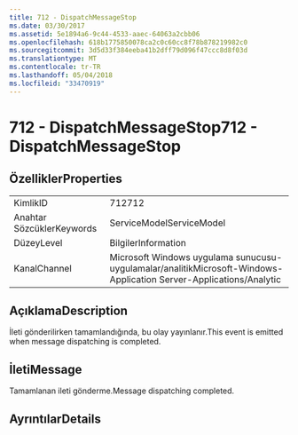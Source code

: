 ```yaml
---
title: 712 - DispatchMessageStop
ms.date: 03/30/2017
ms.assetid: 5e1894a6-9c44-4533-aaec-64063a2cbb06
ms.openlocfilehash: 618b1775850078ca2c0c60cc8f78b878219982c0
ms.sourcegitcommit: 3d5d33f384eeba41b2dff79d096f47ccc8d8f03d
ms.translationtype: MT
ms.contentlocale: tr-TR
ms.lasthandoff: 05/04/2018
ms.locfileid: "33470919"
---
```

# <a name="712---dispatchmessagestop"></a><span data-ttu-id="2f388-102">712 - DispatchMessageStop</span><span class="sxs-lookup"><span data-stu-id="2f388-102">712 - DispatchMessageStop</span></span>
## <a name="properties"></a><span data-ttu-id="2f388-103">Özellikler</span><span class="sxs-lookup"><span data-stu-id="2f388-103">Properties</span></span>  
  
|||  
|-|-|  
|<span data-ttu-id="2f388-104">Kimlik</span><span class="sxs-lookup"><span data-stu-id="2f388-104">ID</span></span>|<span data-ttu-id="2f388-105">712</span><span class="sxs-lookup"><span data-stu-id="2f388-105">712</span></span>|  
|<span data-ttu-id="2f388-106">Anahtar Sözcükler</span><span class="sxs-lookup"><span data-stu-id="2f388-106">Keywords</span></span>|<span data-ttu-id="2f388-107">ServiceModel</span><span class="sxs-lookup"><span data-stu-id="2f388-107">ServiceModel</span></span>|  
|<span data-ttu-id="2f388-108">Düzey</span><span class="sxs-lookup"><span data-stu-id="2f388-108">Level</span></span>|<span data-ttu-id="2f388-109">Bilgiler</span><span class="sxs-lookup"><span data-stu-id="2f388-109">Information</span></span>|  
|<span data-ttu-id="2f388-110">Kanal</span><span class="sxs-lookup"><span data-stu-id="2f388-110">Channel</span></span>|<span data-ttu-id="2f388-111">Microsoft Windows uygulama sunucusu-uygulamalar/analitik</span><span class="sxs-lookup"><span data-stu-id="2f388-111">Microsoft-Windows-Application Server-Applications/Analytic</span></span>|  
  
## <a name="description"></a><span data-ttu-id="2f388-112">Açıklama</span><span class="sxs-lookup"><span data-stu-id="2f388-112">Description</span></span>  
 <span data-ttu-id="2f388-113">İleti gönderilirken tamamlandığında, bu olay yayınlanır.</span><span class="sxs-lookup"><span data-stu-id="2f388-113">This event is emitted when message dispatching is completed.</span></span>  
  
## <a name="message"></a><span data-ttu-id="2f388-114">İleti</span><span class="sxs-lookup"><span data-stu-id="2f388-114">Message</span></span>  
 <span data-ttu-id="2f388-115">Tamamlanan ileti gönderme.</span><span class="sxs-lookup"><span data-stu-id="2f388-115">Message dispatching completed.</span></span>  
  
## <a name="details"></a><span data-ttu-id="2f388-116">Ayrıntılar</span><span class="sxs-lookup"><span data-stu-id="2f388-116">Details</span></span>
